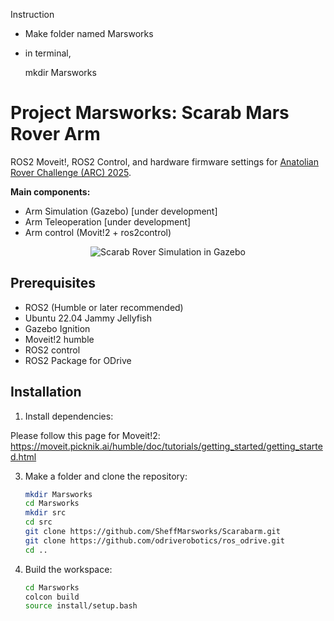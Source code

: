 Instruction

- Make folder named Marsworks
- in terminal,

  mkdir Marsworks


# Project Marsworks: Scarab Mars Rover Arm
ROS2 Moveit!, ROS2 Control, and hardware firmware settings for [Anatolian Rover Challenge (ARC) 2025](https://www.anatolianrover.space/arc-25-missions).

**Main components:**

- Arm Simulation (Gazebo) [under development]
- Arm Teleoperation [under development]
- Arm control (Movit!2 + ros2control)

<center> <img src="assets/rover_gazebo_depth.gif" alt="Scarab Rover Simulation in Gazebo"> </center>

## Prerequisites

- ROS2 (Humble or later recommended)
- Ubuntu 22.04 Jammy Jellyfish
- Gazebo Ignition
- Moveit!2 humble
- ROS2 control
- ROS2 Package for ODrive

## Installation

1. Install dependencies:
   
  Please follow this page for Moveit!2: https://moveit.picknik.ai/humble/doc/tutorials/getting_started/getting_started.html

3. Make a folder and clone the repository:
   ```bash
   mkdir Marsworks
   cd Marsworks
   mkdir src
   cd src
   git clone https://github.com/SheffMarsworks/Scarabarm.git
   git clone https://github.com/odriverobotics/ros_odrive.git
   cd ..
   ```

3. Build the workspace:
   ```bash
   cd Marsworks
   colcon build
   source install/setup.bash
   ```
